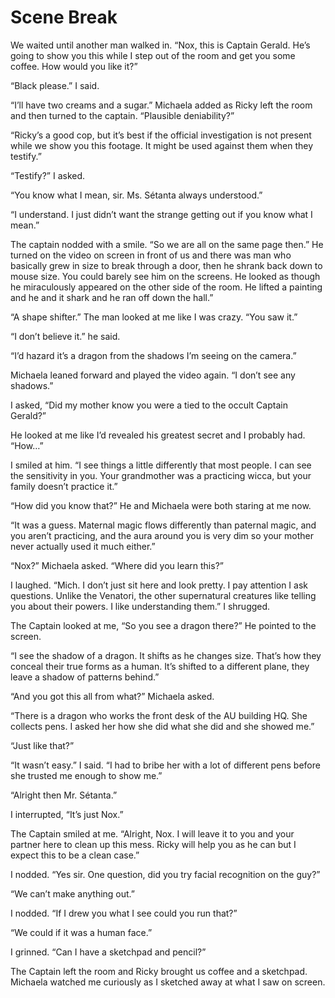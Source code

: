 #  Scene Break

We waited until another man walked in. “Nox, this is Captain Gerald. He’s going
to show you this while I step out of the room and get you some coffee. How would
you like it?”

“Black please.” I said.

“I’ll have two creams and a sugar.” Michaela added as Ricky left the room and
then turned to the captain. “Plausible deniability?”

“Ricky’s a good cop, but it’s best if the official investigation is not present
while we show you this footage. It might be used against them when they
testify.”

“Testify?” I asked.

“You know what I mean, sir. Ms. Sétanta always understood.”

“I understand. I just didn’t want the strange getting out if you know what I
mean.”

The captain nodded with a smile. “So we are all on the same page then.” He
turned on the video on screen in front of us and there was man who basically
grew in size to break through a door, then he shrank back down to mouse size.
You could barely see him on the screens. He looked as though he miraculously
appeared on the other side of the room. He lifted a painting and he and it shark
and he ran off down the hall.”

“A shape shifter.” The man looked at me like I was crazy. “You saw it.”

“I don’t believe it.” he said.

“I’d hazard it’s a dragon from the shadows I’m seeing on the camera.”

Michaela leaned forward and played the video again. “I don’t see any shadows.”

I asked, “Did my mother know you were a tied to the occult Captain Gerald?”

He looked at me like I’d revealed his greatest secret and I probably had. “How…”

I smiled at him. “I see things a little differently that most people. I can see
the sensitivity in you. Your grandmother was a practicing wicca, but your family
doesn’t practice it.”

“How did you know that?” He and Michaela were both staring at me now.

“It was a guess. Maternal magic flows differently than paternal magic, and you
aren’t practicing, and the aura around you is very dim so your mother never
actually used it much either.”

“Nox?” Michaela asked. “Where did you learn this?”

I laughed. “Mich. I don’t just sit here and look pretty. I pay attention I ask
questions. Unlike the Venatori, the other supernatural creatures like telling
you about their powers. I like understanding them.” I shrugged.

The Captain looked at me, “So you see a dragon there?” He pointed to the screen.

“I see the shadow of a dragon. It shifts as he changes size. That’s how they
conceal their true forms as a human. It’s shifted to a different plane, they
leave a shadow of patterns behind.”

“And you got this all from what?” Michaela asked.

“There is a dragon who works the front desk of the AU building HQ. She collects
pens. I asked her how she did what she did and she showed me.”

“Just like that?”

“It wasn’t easy.” I said. “I had to bribe her with a lot of different pens
before she trusted me enough to show me.”

“Alright then Mr. Sétanta.”

I interrupted, “It’s just Nox.”

The Captain smiled at me. “Alright, Nox. I will leave it to you and your partner
here to clean up this mess. Ricky will help you as he can but I expect this to
be a clean case.”

I nodded. “Yes sir. One question, did you try facial recognition on the guy?”

“We can’t make anything out.”

I nodded. “If I drew you what I see could you run that?”

“We could if it was a human face.”

I grinned. “Can I have a sketchpad and pencil?”

The Captain left the room and Ricky brought us coffee and a sketchpad. Michaela
watched me curiously as I sketched away at what I saw on screen.


<!--stackedit_data:
eyJoaXN0b3J5IjpbMjU4MTU1OTA4XX0=
-->